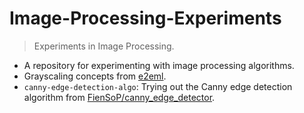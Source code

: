 # Image-Processing-Experiments

> Experiments in Image Processing.

- A repository for experimenting with image processing algorithms.
- Grayscaling concepts from [e2eml](https://e2eml.school/convert_rgb_to_grayscale).
- `canny-edge-detection-algo`: Trying out the Canny edge detection algorithm from [FienSoP/canny_edge_detector](https://github.com/FienSoP/canny_edge_detector).
